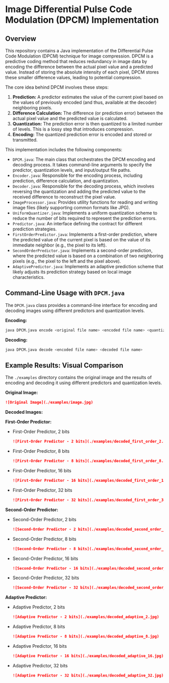 # Image Differential Pulse Code Modulation (DPCM) Implementation

## Overview

This repository contains a Java implementation of the Differential Pulse Code Modulation (DPCM) technique for image compression. DPCM is a predictive coding method that reduces redundancy in image data by encoding the difference between the actual pixel value and a predicted value. Instead of storing the absolute intensity of each pixel, DPCM stores these smaller difference values, leading to potential compression.

The core idea behind DPCM involves these steps:

1.  **Prediction:** A predictor estimates the value of the current pixel based on the values of previously encoded (and thus, available at the decoder) neighboring pixels.
2.  **Difference Calculation:** The difference (or prediction error) between the actual pixel value and the predicted value is calculated.
3.  **Quantization:** The prediction error is then quantized to a limited number of levels. This is a lossy step that introduces compression.
4.  **Encoding:** The quantized prediction error is encoded and stored or transmitted.

This implementation includes the following components:

* `DPCM.java`: The main class that orchestrates the DPCM encoding and decoding process. It takes command-line arguments to specify the predictor, quantization levels, and input/output file paths.
* `Encoder.java`: Responsible for the encoding process, including prediction, difference calculation, and quantization.
* `Decoder.java`: Responsible for the decoding process, which involves reversing the quantization and adding the predicted value to the received difference to reconstruct the pixel value.
* `ImageProcessor.java`: Provides utility functions for reading and writing image files (likely supporting common formats like JPG).
* `UniformQuantizer.java`: Implements a uniform quantization scheme to reduce the number of bits required to represent the prediction errors.
* `Predictor.java`: An interface defining the contract for different prediction strategies.
* `FirstOrderPredictor.java`: Implements a first-order prediction, where the predicted value of the current pixel is based on the value of its immediate neighbor (e.g., the pixel to its left).
* `SecondOrderPredictor.java`: Implements a second-order prediction, where the predicted value is based on a combination of two neighboring pixels (e.g., the pixel to the left and the pixel above).
* `AdaptivePredictor.java`: Implements an adaptive prediction scheme that likely adjusts its prediction strategy based on local image characteristics.

## Command-Line Usage with `DPCM.java`

The `DPCM.java` class provides a command-line interface for encoding and decoding images using different predictors and quantization levels.

**Encoding:**

```bash
java DPCM.java encode <original file name> <encoded file name> <quantization levels> <predictor>
````

**Decoding:**

```bash
java DPCM.java decode <encoded file name> <decoded file name>
```

## Example Results: Visual Comparison

The `./examples` directory contains the original image and the results of encoding and decoding it using different predictors and quantization levels.

**Original Image:**

```markdown
![Original Image](./examples/image.jpg)
```

**Decoded Images:**

**First-Order Predictor:**

  * First-Order Predictor, 2 bits

    ```markdown
    ![First-Order Predictor - 2 bits](./examples/decoded_first_order_2.jpg)
    ```

  * First-Order Predictor, 8 bits

    ```markdown
    ![First-Order Predictor - 8 bits](./examples/decoded_first_order_8.jpg)
    ```

  * First-Order Predictor, 16 bits

    ```markdown
    ![First-Order Predictor - 16 bits](./examples/decoded_first_order_16.jpg)
    ```

  * First-Order Predictor, 32 bits

    ```markdown
    ![First-Order Predictor - 32 bits](./examples/decoded_first_order_32.jpg)
    ```

**Second-Order Predictor:**

  * Second-Order Predictor, 2 bits

    ```markdown
    ![Second-Order Predictor - 2 bits](./examples/decoded_second_order_2.jpg)
    ```

  * Second-Order Predictor, 8 bits

    ```markdown
    ![Second-Order Predictor - 8 bits](./examples/decoded_second_order_8.jpg)
    ```

  * Second-Order Predictor, 16 bits

    ```markdown
    ![Second-Order Predictor - 16 bits](./examples/decoded_second_order_16.jpg)
    ```

  * Second-Order Predictor, 32 bits

    ```markdown
    ![Second-Order Predictor - 32 bits](./examples/decoded_second_order_32.jpg)
    ```

**Adaptive Predictor:**

  * Adaptive Predictor, 2 bits

    ```markdown
    ![Adaptive Predictor - 2 bits](./examples/decoded_adaptive_2.jpg)
    ```

  * Adaptive Predictor, 8 bits

    ```markdown
    ![Adaptive Predictor - 8 bits](./examples/decoded_adaptive_8.jpg)
    ```

  * Adaptive Predictor, 16 bits

    ```markdown
    ![Adaptive Predictor - 16 bits](./examples/decoded_adaptive_16.jpg)
    ```

  * Adaptive Predictor, 32 bits

    ```markdown
    ![Adaptive Predictor - 32 bits](./examples/decoded_adaptive_32.jpg)
    ```
